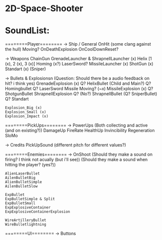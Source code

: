 # 2D-Space-Shooter

# SoundList:

========Player========
-> Ship / General
	OnHit (some clang against the hull)
	Moving?
	OnDeathExplosion
	OnCoolDownReset?

-> Weapons
	ChainGun
	GrenadeLauncher & ShrapnellLauncher (x)
	Helix [1 (x), 2 (x), 3 (x)]
	Homing (x?)
	LaserSword?
	MissileLauncher (x)
	ShotGun (x)
	Standart (x)
	(Sniper)

-> Bullets & Explosionsn (Question: Should there be a audio feedback on hit? i think yes)
	GrenadeExplosion (x)
	Q? HelixBullet (Child and Main?)
	Q? Homingbullet
	Q? LaserSword
	Missile Moving? (~x)
	MissileExplosion (x)
	Q? ShotgunBullet
	ShrapnellExplosion 
	Q? (No?) ShrapnellBullet
	(Q? SniperBullet)
	Q? Standart

	
	Explosion_Big (x)
	Explosion_Small (x)
	Explosion_Impact (x)
	

========PickUps========
-> PowerUps (Both collecting and active (and on existing?))
	DamageUp
	FireRate
	HealthUp
	Invincibility
	Regeneration
	SloMo

-> Credits
	PickUpSound (different pitch for different values?)


========Enemies========
-> OnShoot (Should they make a sound on firing? I think not acually (but i'll see)) 
	   (Should they make a sound when hitting the player? (yes?))

	AlienLaserBullet
	AilenBulletBig
	AlienBulletSimple
	AilenBulletSlow

	ExpBullet
	ExpBulletSimple & Split
	ExpBulletSmall
	ExpExplosiveContainer
	ExpExplosiveContainerExplosion
	
	WireArtilleryBullet
	WireBulletlightning
		

========UI========
-> Buttons



